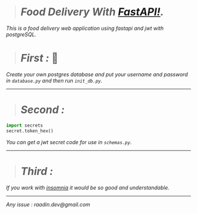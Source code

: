 ># _Food Delivery With [FastAPI!](https://fastapi.tiangolo.com/)._
_This is a food delivery web application using fastapi and jwt with postgreSQL._
># _First :_ 🐘
_Create your own postgres database and put your username and password in `database.py` and then run `init_db.py`._
***
># _Second :_
```python
import secrets
secret.token_hex()
```
_You can get a jwt secret code for use in `schemas.py`._
*** 
># _Third :_
_If you work with [insomnia](https://insomnia.rest/) it would be so good and understandable._
***
_Any issue : raadin.dev@gmail.com_
